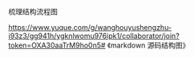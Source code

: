 梳理结构流程图

https://www.yuque.com/g/wanghouyushengzhu-i93z3/gg941h/ygknlwomu976ipk1/collaborator/join?token=OXA30aaTrM9ho0n5# 《markdown 源码结构图》